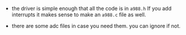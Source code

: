 - the driver is simple enough that all the code is in `a988.h`   If you 
  add interrupts it makes sense to make an `a988.c` file as well.

- there are some adc files in case you need them.  you can ignore if not.
